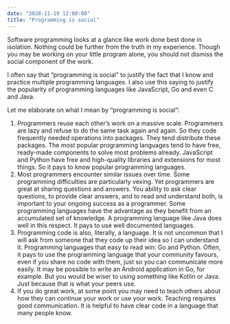 ```yaml
---
date: "2020-11-19 12:00:00"
title: "Programming is social"
---
```




Software programming looks at a glance like work done best done in isolation. Nothing could be further from the truth in my experience. Though you may be working on your little program alone, you should not dismiss the social component of the work.

I often say that &ldquo;programming is social&rdquo; to justify the fact that I know and practice multiple programming languages. I also use this saying to justify the popularity of programming languages like JavaScript, Go and even C and Java.

Let me elaborate on what I mean by &ldquo;programming is social&rdquo;:

1. Programmers reuse each other&rsquo;s work on a massive scale. Programmers are lazy and refuse to do the same task again and again. So they code frequently needed operations into packages. They tend distribute these packages. The most popular programming languages tend to have free, ready-made components to solve most problems already. JavaScript and Python have free and high-quality libraries and extensions for most things. So it pays to know popular programming languages.
1. Most programmers encounter similar issues over time. Some programming difficulties are particularly vexing. Yet programmers are great at sharing questions and answers. You ability to ask clear questions, to provide clear answers, and to read and understand both, is important to your ongoing success as a programmer. Some programming languages have the advantage as they benefit from an accumulated set of knowledge. A programming language like Java does well in this respect. It pays to use well documented languages.
1. Programming code is also, literally, a language. It is not uncommon that I will ask from someone that they code up their idea so I can understand it. Programming languages that easy to read win: Go and Python. Often, it pays to use the programming language that your community favours, even if you share no code with them, just so you can communicate more easily. It may be possible to write an Android application in Go, for example. But you would be wiser to using something like Kotlin or Java. Just because that is what your peers use.
1. If you do great work, at some point you may need to teach others about how they can continue your work or use your work. Teaching requires good communication. It is helpful to have clear code in a language that many people know.


&nbsp;

